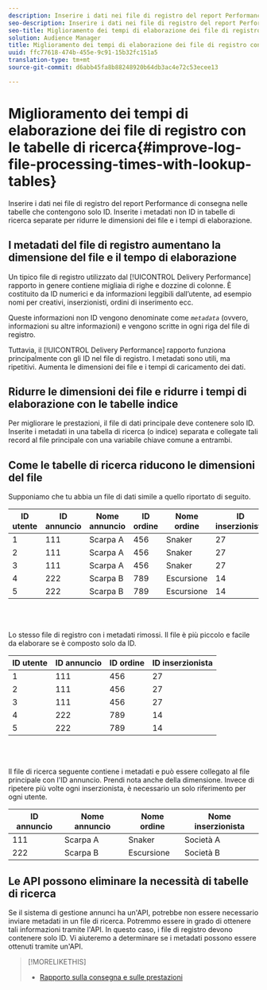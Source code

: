 ```yaml
---
description: Inserire i dati nei file di registro del report Performance di consegna nelle tabelle che contengono solo ID. Inserite i metadati non ID in tabelle di ricerca separate per ridurre le dimensioni dei file e i tempi di elaborazione.
seo-description: Inserire i dati nei file di registro del report Performance di consegna nelle tabelle che contengono solo ID. Inserite i metadati non ID in tabelle di ricerca separate per ridurre le dimensioni dei file e i tempi di elaborazione.
seo-title: Miglioramento dei tempi di elaborazione dei file di registro con le tabelle di ricerca
solution: Audience Manager
title: Miglioramento dei tempi di elaborazione dei file di registro con le tabelle di ricerca
uuid: ffc77618-474b-455e-9c91-15b32fc151a5
translation-type: tm+mt
source-git-commit: d6abb45fa8b88248920b64db3ac4e72c53ecee13

---
```



# Miglioramento dei tempi di elaborazione dei file di registro con le tabelle di ricerca{#improve-log-file-processing-times-with-lookup-tables}

Inserire i dati nei file di registro del report Performance di consegna nelle tabelle che contengono solo ID. Inserite i metadati non ID in tabelle di ricerca separate per ridurre le dimensioni dei file e i tempi di elaborazione.

<!-- 

c_lookup_tables.xml

 -->

## I metadati del file di registro aumentano la dimensione del file e il tempo di elaborazione

Un tipico file di registro utilizzato dal [!UICONTROL Delivery Performance] rapporto in genere contiene migliaia di righe e dozzine di colonne. È costituito da ID numerici e da informazioni leggibili dall’utente, ad esempio nomi per creativi, inserzionisti, ordini di inserimento ecc.

Queste informazioni non ID vengono denominate come *`metadata`* (ovvero, informazioni su altre informazioni) e vengono scritte in ogni riga del file di registro.

Tuttavia, il [!UICONTROL Delivery Performance] rapporto funziona principalmente con gli ID nel file di registro. I metadati sono utili, ma ripetitivi. Aumenta le dimensioni dei file e i tempi di caricamento dei dati.

## Ridurre le dimensioni dei file e ridurre i tempi di elaborazione con le tabelle indice

Per migliorare le prestazioni, il file di dati principale deve contenere solo ID. Inserite i metadati in una tabella di ricerca (o indice) separata e collegate tali record al file principale con una variabile chiave comune a entrambi.

## Come le tabelle di ricerca riducono le dimensioni del file

Supponiamo che tu abbia un file di dati simile a quello riportato di seguito.

| ID utente | ID annuncio | Nome annuncio | ID ordine | Nome ordine | ID inserzionista | Nome inserzionista |
|---|---|---|---|---|---|---|
| 1 | 111 | Scarpa A | 456 | Snaker | 27 | Società A |
| 2 | 111 | Scarpa A | 456 | Snaker | 27 | Società A |
| 3 | 111 | Scarpa A | 456 | Snaker | 27 | Società A |
| 4 | 222 | Scarpa B | 789 | Escursione | 14 | Società B |
| 5 | 222 | Scarpa B | 789 | Escursione | 14 | Società B |

<br> 

Lo stesso file di registro con i metadati rimossi. Il file è più piccolo e facile da elaborare se è composto solo da ID.

| ID utente | ID annuncio | ID ordine | ID inserzionista |
|---|---|---|---|
| 1 | 111 | 456 | 27 |
| 2 | 111 | 456 | 27 |
| 3 | 111 | 456 | 27 |
| 4 | 222 | 789 | 14 |
| 5 | 222 | 789 | 14 |

<br> 

Il file di ricerca seguente contiene i metadati e può essere collegato al file principale con l'ID annuncio. Prendi nota anche della dimensione. Invece di ripetere più volte ogni inserzionista, è necessario un solo riferimento per ogni utente.

| ID annuncio | Nome annuncio | Nome ordine | Nome inserzionista |
|---|---|---|---|
| 111 | Scarpa A | Snaker | Società A |
| 222 | Scarpa B | Escursione | Società B |

## Le API possono eliminare la necessità di tabelle di ricerca

Se il sistema di gestione annunci ha un'API, potrebbe non essere necessario inviare metadati in un file di ricerca. Potremmo essere in grado di ottenere tali informazioni tramite l'API. In questo caso, i file di registro devono contenere solo ID. Vi aiuteremo a determinare se i metadati possono essere ottenuti tramite un'API.

>[!MORELIKETHIS]
>
>* [Rapporto sulla consegna e sulle prestazioni](../../reporting/dynamic-reports/delivery-performance-report.md)

